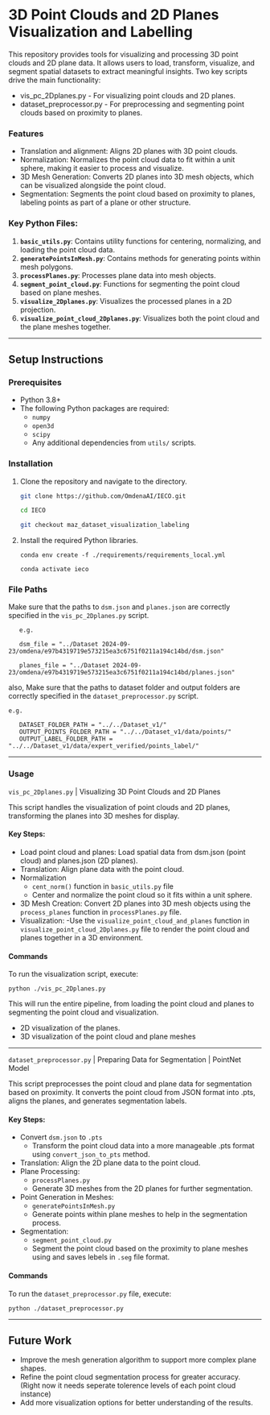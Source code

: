 # 3D Point Clouds and 2D Planes Visualization and Labelling

This repository provides tools for visualizing and processing 3D point clouds and 2D plane data. It allows users to load, transform, visualize, and segment spatial datasets to extract meaningful insights. Two key scripts drive the main functionality:

- vis_pc_2Dplanes.py - For visualizing point clouds and 2D planes.
- dataset_preprocessor.py - For preprocessing and segmenting point clouds based on proximity to planes.

### Features

- Translation and alignment: Aligns 2D planes with 3D point clouds.
- Normalization: Normalizes the point cloud data to fit within a unit sphere, making it easier to process and visualize.
- 3D Mesh Generation: Converts 2D planes into 3D mesh objects, which can be visualized alongside the point cloud.
- Segmentation: Segments the point cloud based on proximity to planes, labeling points as part of a plane or other structure.

### Key Python Files:

1. **`basic_utils.py`**: Contains utility functions for centering, normalizing, and loading the point cloud data.
2. **`generatePointsInMesh.py`**: Contains methods for generating points within mesh polygons.
3. **`processPlanes.py`**: Processes plane data into mesh objects.
4. **`segment_point_cloud.py`**: Functions for segmenting the point cloud based on plane meshes.
5. **`visualize_2Dplanes.py`**: Visualizes the processed planes in a 2D projection.
6. **`visualize_point_cloud_2Dplanes.py`**: Visualizes both the point cloud and the plane meshes together.

---

## Setup Instructions

### Prerequisites

- Python 3.8+
- The following Python packages are required:
  - `numpy`
  - `open3d`
  - `scipy`
  - Any additional dependencies from `utils/` scripts.

### Installation

1. Clone the repository and navigate to the directory.

   ```bash
   git clone https://github.com/OmdenaAI/IECO.git

   cd IECO

   git checkout maz_dataset_visualization_labeling

   ```

2. Install the required Python libraries.

   ```
   conda env create -f ./requirements/requirements_local.yml

   conda activate ieco
   ```

### File Paths

Make sure that the paths to `dsm.json` and `planes.json` are correctly specified in the `vis_pc_2Dplanes.py` script.

```
   e.g.

   dsm_file = "../Dataset 2024-09-23/omdena/e97b4319719e573215ea3c6751f0211a194c14bd/dsm.json"

   planes_file = "../Dataset 2024-09-23/omdena/e97b4319719e573215ea3c6751f0211a194c14bd/planes.json"
```

also, Make sure that the paths to dataset folder and output folders are correctly specified in the `dataset_preprocessor.py` script.

```
e.g.

   DATASET_FOLDER_PATH = "../../Dataset_v1/"
   OUTPUT_POINTS_FOLDER_PATH = "../../Dataset_v1/data/points/"
   OUTPUT_LABEL_FOLDER_PATH = "../../Dataset_v1/data/expert_verified/points_label/"
```

---

### Usage

`vis_pc_2Dplanes.py` | Visualizing 3D Point Clouds and 2D Planes

This script handles the visualization of point clouds and 2D planes, transforming the planes into 3D meshes for display.

#### Key Steps:

- Load point cloud and planes: Load spatial data from dsm.json (point cloud) and planes.json (2D planes).
- Translation: Align plane data with the point cloud.
- Normalization
  - `cent_norm()` function in `basic_utils.py` file
  - Center and normalize the point cloud so it fits within a unit sphere.
- 3D Mesh Creation: Convert 2D planes into 3D mesh objects using the `process_planes` function in `processPlanes.py` file.
- Visualization:
  -Use the `visualize_point_cloud_and_planes` function in `visualize_point_cloud_2Dplanes.py` file to render the point cloud and planes together in a 3D environment.

#### Commands

To run the visualization script, execute:

```
python ./vis_pc_2Dplanes.py
```

This will run the entire pipeline, from loading the point cloud and planes to segmenting the point cloud and visualization.

- 2D visualization of the planes.
- 3D visualization of the point cloud and plane meshes

---

`dataset_preprocessor.py` | Preparing Data for Segmentation | PointNet Model

This script preprocesses the point cloud and plane data for segmentation based on proximity. It converts the point cloud from JSON format into .pts, aligns the planes, and generates segmentation labels.

#### Key Steps:

- Convert `dsm.json` to `.pts`
  - Transform the point cloud data into a more manageable .pts format using `convert_json_to_pts` method.
- Translation: Align the 2D plane data to the point cloud.
- Plane Processing:
  - `processPlanes.py`
  - Generate 3D meshes from the 2D planes for further segmentation.
- Point Generation in Meshes:
  - `generatePointsInMesh.py`
  - Generate points within plane meshes to help in the segmentation process.
- Segmentation:
  - `segment_point_cloud.py`
  - Segment the point cloud based on the proximity to plane meshes using and saves lebels in `.seg` file format.

#### Commands

To run the `dataset_preprocessor.py` file, execute:

```
python ./dataset_preprocessor.py
```

---

## Future Work

- Improve the mesh generation algorithm to support more complex plane shapes.
- Refine the point cloud segmentation process for greater accuracy. (Right now it needs seperate tolerence levels of each point cloud instance)
- Add more visualization options for better understanding of the results.
